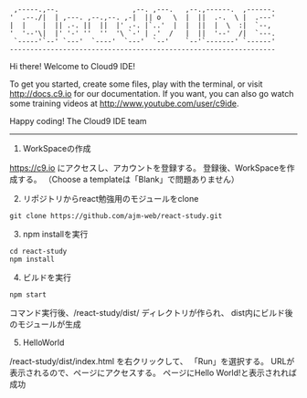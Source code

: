 
     ,-----.,--.                  ,--. ,---.   ,--.,------.  ,------.
    '  .--./|  | ,---. ,--.,--. ,-|  || o   \  |  ||  .-.  \ |  .---'
    |  |    |  || .-. ||  ||  |' .-. |`..'  |  |  ||  |  \  :|  `--, 
    '  '--'\|  |' '-' ''  ''  '\ `-' | .'  /   |  ||  '--'  /|  `---.
     `-----'`--' `---'  `----'  `---'  `--'    `--'`-------' `------'
    ----------------------------------------------------------------- 


Hi there! Welcome to Cloud9 IDE!

To get you started, create some files, play with the terminal,
or visit http://docs.c9.io for our documentation.
If you want, you can also go watch some training videos at
http://www.youtube.com/user/c9ide.

Happy coding!
The Cloud9 IDE team

----------------------------------------------------------------------

1. WorkSpaceの作成

https://c9.io にアクセスし、アカウントを登録する。
登録後、WorkSpaceを作成する。
（Choose a templateは「Blank」で問題ありません）

2. リポジトリからreact勉強用のモジュールをclone

```bash:command
git clone https://github.com/ajm-web/react-study.git
```

3. npm installを実行

```bash:command
cd react-study
npm install
```

4. ビルドを実行

```bash:command
npm start
```

コマンド実行後、/react-study/dist/ ディレクトリが作られ、
dist内にビルド後のモジュールが生成

5. HelloWorld

/react-study/dist/index.html を右クリックして、
「Run」を選択する。
URLが表示されるので、ページにアクセスする。
ページにHello World!と表示されれば成功